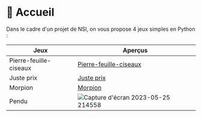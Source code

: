 # 🏡 Accueil

Dans le cadre d'un projet de NSI, on vous propose 4 jeux simples en Python :

| Jeux | Aperçus |
| --- | --- |
| Pierre-feuille-ciseaux | [Pierre-feuille-ciseaux](/pierrefeuilleciseaux.md) |
| Juste prix | [Juste prix](/justeprix.md) |
| Morpion | [Morpion](/morpion.md) |
| Pendu | ![Capture d'écran 2023-05-25 214558](https://github.com/Frilo8619/Projet-NSI/assets/134609492/a257856d-5933-4298-8d8a-9cf6860d0b52) |
